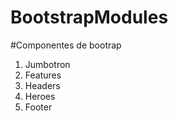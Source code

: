 # BootstrapModules
#Componentes de bootrap
<ol>
<li>Jumbotron</li>
<li>Features</li>
<li>Headers</li>
<li>Heroes</li>
<li>Footer</li>
</ol>
